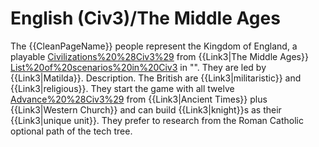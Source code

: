 # English (Civ3)/The Middle Ages

The {{CleanPageName}} people represent the Kingdom of England, a playable [Civilizations%20%28Civ3%29](civilization) from {{Link3|The Middle Ages}} [List%20of%20scenarios%20in%20Civ3](scenario) in "". They are led by {{Link3|Matilda}}.
Description.
The British are {{Link3|militaristic}} and {{Link3|religious}}. They start the game with all twelve [Advance%20%28Civ3%29](technologies) from {{Link3|Ancient Times}} plus {{Link3|Western Church}} and can build {{Link3|knight}}s as their {{Link3|unique unit}}. They prefer to research from the Roman Catholic optional path of the tech tree.